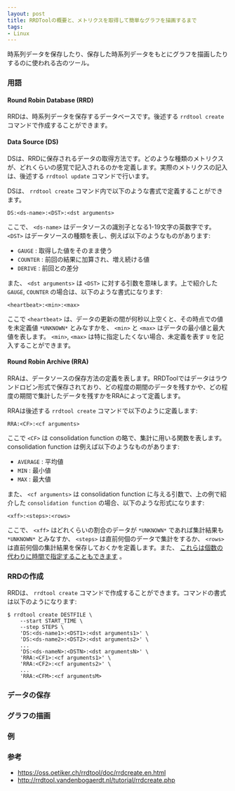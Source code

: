 ```yaml
---
layout: post
title: RRDToolの概要と、メトリクスを取得して簡単なグラフを描画するまで
tags:
- Linux
---
```


時系列データを保存したり、保存した時系列データをもとにグラフを描画したりするのに使われる古のツール。

### 用語
#### Round Robin Database (RRD)
RRDは、時系列データを保存するデータベースです。後述する `rrdtool create` コマンドで作成することができます。

#### Data Source (DS)
DSは、RRDに保存されるデータの取得方法です。どのような種類のメトリクスが、どれくらいの感覚で記入されるのかを定義します。実際のメトリクスの記入は、後述する `rrdtool update` コマンドで行います。

DSは、 `rrdtool create` コマンド内で以下のような書式で定義することができます。

```
DS:<ds-name>:<DST>:<dst arguments>
```

ここで、 `<ds-name>` はデータソースの識別子となる1-19文字の英数字です。 `<DST>` はデータソースの種類を表し、例えば以下のようなものがあります:

* `GAUGE` : 取得した値をそのまま使う
* `COUNTER` : 前回の結果に加算され、増え続ける値
* `DERIVE` : 前回との差分

また、 `<dst arguments>` は `<DST>` に対する引数を意味します。上で紹介した `GAUGE`, `COUNTER` の場合は、以下のような書式になります:

```
<heartbeat>:<min>:<max>
```

ここで `<heartbeat>` は、データの更新の間が何秒以上空くと、その時点での値を未定義値 `*UNKNOWN*` とみなすかを、 `<min>` と `<max>` はデータの最小値と最大値を表します。 `<min>`, `<max>` は特に指定したくない場合、未定義を表す `U` を記入することができます。

#### Round Robin Archive (RRA)
RRAは、データソースの保存方法の定義を表します。RRDToolではデータはラウンドロビン形式で保存されており、どの程度の期間のデータを残すかや、どの程度の期間で集計したデータを残すかをRRAによって定義します。

RRAは後述する `rrdtool create` コマンドで以下のように定義します:

```
RRA:<CF>:<cf arguments>
```

ここで `<CF>` は consolidation function の略で、集計に用いる関数を表します。 consolidation function は例えば以下のようなものがあります:

* `AVERAGE` : 平均値
* `MIN` : 最小値
* `MAX` : 最大値

また、 `<cf arguments>` は consolidation function に与える引数で、上の例で紹介した `consolidation function` の場合、以下のような形式になります:

```
<xff>:<steps>:<rows>
```

ここで、 `<xff>` はどれくらいの割合のデータが `*UNKNOWN*` であれば集計結果も `*UNKNOWN*` とみなすか、 `<steps>` は直前何個のデータで集計をするか、 `<rows>` は直前何個の集計結果を保存しておくかを定義します。また、 [これらは個数の代わりに時間で指定することもできます](https://oss.oetiker.ch/rrdtool/doc/rrdcreate.en.html#STEP%2C_HEARTBEAT%2C_and_Rows_As_Durations) 。

### RRDの作成
RRDは、 `rrdtool create` コマンドで作成することができます。コマンドの書式は以下のようになります:

```
$ rrdtool create DESTFILE \
    --start START_TIME \
    --step STEPS \
    'DS:<ds-name1>:<DST1>:<dst arguments1>' \
    'DS:<ds-name2>:<DST2>:<dst arguments2>' \
    ...
    'DS:<ds-nameN>:<DSTN>:<dst argumentsN>' \
    'RRA:<CF1>:<cf arguments1>' \
    'RRA:<CF2>:<cf arguments2>' \
    ...
    'RRA:<CFM>:<cf argumentsM>
```

### データの保存

### グラフの描画

### 例



### 参考
* https://oss.oetiker.ch/rrdtool/doc/rrdcreate.en.html
* http://rrdtool.vandenbogaerdt.nl/tutorial/rrdcreate.php

